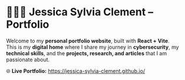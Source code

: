 # 👩🏻‍💻 Jessica Sylvia Clement – Portfolio  

Welcome to my **personal portfolio website**, built with **React + Vite**.  
This is my **digital home** where I share my journey in **cybersecurity**, my **technical skills**, and the **projects, research, and articles** that I am passionate about.  

🌐 **Live Portfolio:** https://jessica-sylvia-clement.github.io/

<!--

git add .
git status => it will showall the files u hv modified and ready to be pushed...check thoroughly
git commit -m "ur message"
git push origin main

npm run deploy
 -->


